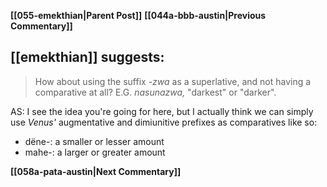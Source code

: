 **[[055-emekthian|Parent Post]]**
**[[044a-bbb-austin|Previous Commentary]]**

## [[emekthian]] suggests:

> How about using the suffix _-zwa_ as a superlative, and not having a comparative at all? E.G. _nasunazwa,_ "darkest" or "darker".

AS: I see the idea you're going for here, but I actually think we can simply use _Venus'_ augmentative and dimiunitive prefixes as comparatives like so:

* dëne-: a smaller or lesser amount
* mahe-: a larger or greater amount

**[[058a-pata-austin|Next Commentary]]**